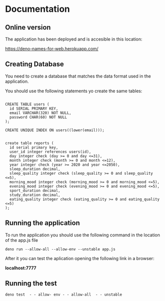 # Documentation

## Online version

The application has been deployed and is accesible in this location:

https://deno-names-for-web.herokuapp.com/



## Creating Database

You need to create a database that matches the data format used in the application.

You should use the following statements yo create the same tables:

```SQ

CREATE TABLE users (
  id SERIAL PRIMARY KEY,
  email VARCHAR(320) NOT NULL,
  password CHAR(60) NOT NULL
);

CREATE UNIQUE INDEX ON users((lower(email)));


create table reports (
  id serial primary key,
  user_id integer references users(id),
  day integer check (day >= 0 and day <=31),
  month integer check (month >= 0 and month <=12),
  year integer check (year >= 2020 and year <=2050),
  sleep_duration decimal,
  sleep_quality integer check (sleep_quality >= 0 and sleep_quality <=5),
  morning_mood integer check (morning_mood >= 0 and morning_mood <=5),
  evening_mood integer check (evening_mood >= 0 and evening_mood <=5),
  sport_duration decimal,
  study_duration decimal,
  eating_quality integer check (eating_quality >= 0 and eating_quality <=5)
);

```

## Running the application

To run the application you should use the following command in the location of the app.js file

```shell
deno run --allow-all --allow-env --unstable app.js
```

After it you can test the aplication opening  the following link in a browser:

**localhost:7777**

## Running the test
```shell
deno test  - - allow- env - - allow-all  - - unstable
```

